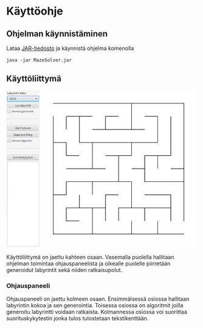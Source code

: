 # Käyttöohje

## Ohjelman käynnistäminen

Lataa [JAR-tiedosto](google.com) ja käynnistä ohjelma komenolla

```
java -jar MazeSolver.jar
```

## Käyttöliittymä

<img src="https://raw.githubusercontent.com/jarkmaen/labyrintin-ratkaisija/master/Dokumentaatio/Kuvat/Kayttoliittyma.PNG">

Käyttöliittymä on jaettu kahteen osaan. Vasemalla puolella hallitaan ohjelman toimintaa ohjauspaneelista ja oikealle puolelle piirretään generoidut labyrintit sekä niiden ratkaisupolut.

### Ohjauspaneeli

Ohjauspaneeli on jaettu kolmeen osaan. Ensimmäisessä osiossa hallitaan labyrintin kokoa ja sen generointia. Toisessa osiossa on algoritmit joilla generoitu labyrintti voidaan ratkaista. Kolmannessa osiossa voi suorittaa suorituskykytestin jonka tulos tulostetaan tekstikenttään.
